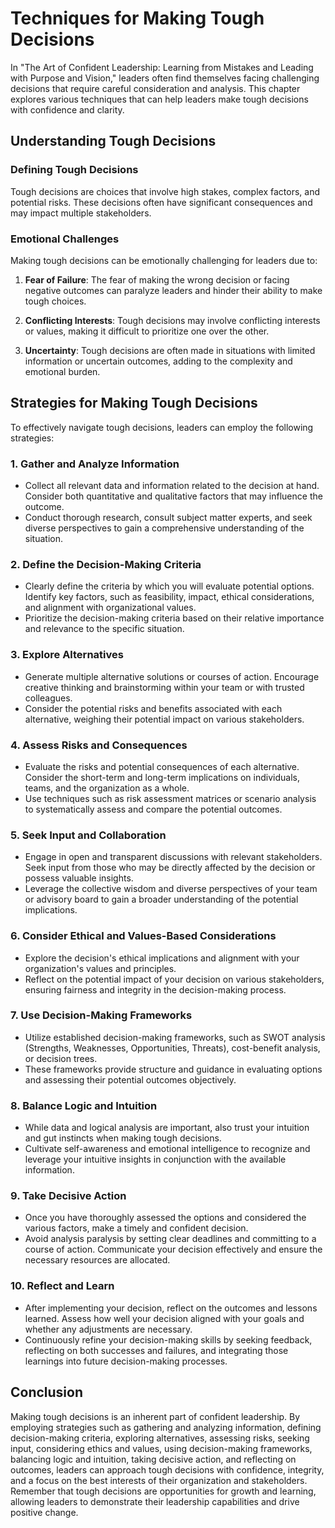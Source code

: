 Techniques for Making Tough Decisions
================================================

In "The Art of Confident Leadership: Learning from Mistakes and Leading with Purpose and Vision," leaders often find themselves facing challenging decisions that require careful consideration and analysis. This chapter explores various techniques that can help leaders make tough decisions with confidence and clarity.

**Understanding Tough Decisions**
---------------------------------

### **Defining Tough Decisions**

Tough decisions are choices that involve high stakes, complex factors, and potential risks. These decisions often have significant consequences and may impact multiple stakeholders.

### **Emotional Challenges**

Making tough decisions can be emotionally challenging for leaders due to:

1. **Fear of Failure**: The fear of making the wrong decision or facing negative outcomes can paralyze leaders and hinder their ability to make tough choices.

2. **Conflicting Interests**: Tough decisions may involve conflicting interests or values, making it difficult to prioritize one over the other.

3. **Uncertainty**: Tough decisions are often made in situations with limited information or uncertain outcomes, adding to the complexity and emotional burden.

**Strategies for Making Tough Decisions**
-----------------------------------------

To effectively navigate tough decisions, leaders can employ the following strategies:

### **1. Gather and Analyze Information**

* Collect all relevant data and information related to the decision at hand. Consider both quantitative and qualitative factors that may influence the outcome.
* Conduct thorough research, consult subject matter experts, and seek diverse perspectives to gain a comprehensive understanding of the situation.

### **2. Define the Decision-Making Criteria**

* Clearly define the criteria by which you will evaluate potential options. Identify key factors, such as feasibility, impact, ethical considerations, and alignment with organizational values.
* Prioritize the decision-making criteria based on their relative importance and relevance to the specific situation.

### **3. Explore Alternatives**

* Generate multiple alternative solutions or courses of action. Encourage creative thinking and brainstorming within your team or with trusted colleagues.
* Consider the potential risks and benefits associated with each alternative, weighing their potential impact on various stakeholders.

### **4. Assess Risks and Consequences**

* Evaluate the risks and potential consequences of each alternative. Consider the short-term and long-term implications on individuals, teams, and the organization as a whole.
* Use techniques such as risk assessment matrices or scenario analysis to systematically assess and compare the potential outcomes.

### **5. Seek Input and Collaboration**

* Engage in open and transparent discussions with relevant stakeholders. Seek input from those who may be directly affected by the decision or possess valuable insights.
* Leverage the collective wisdom and diverse perspectives of your team or advisory board to gain a broader understanding of the potential implications.

### **6. Consider Ethical and Values-Based Considerations**

* Explore the decision's ethical implications and alignment with your organization's values and principles.
* Reflect on the potential impact of your decision on various stakeholders, ensuring fairness and integrity in the decision-making process.

### **7. Use Decision-Making Frameworks**

* Utilize established decision-making frameworks, such as SWOT analysis (Strengths, Weaknesses, Opportunities, Threats), cost-benefit analysis, or decision trees.
* These frameworks provide structure and guidance in evaluating options and assessing their potential outcomes objectively.

### **8. Balance Logic and Intuition**

* While data and logical analysis are important, also trust your intuition and gut instincts when making tough decisions.
* Cultivate self-awareness and emotional intelligence to recognize and leverage your intuitive insights in conjunction with the available information.

### **9. Take Decisive Action**

* Once you have thoroughly assessed the options and considered the various factors, make a timely and confident decision.
* Avoid analysis paralysis by setting clear deadlines and committing to a course of action. Communicate your decision effectively and ensure the necessary resources are allocated.

### **10. Reflect and Learn**

* After implementing your decision, reflect on the outcomes and lessons learned. Assess how well your decision aligned with your goals and whether any adjustments are necessary.
* Continuously refine your decision-making skills by seeking feedback, reflecting on both successes and failures, and integrating those learnings into future decision-making processes.

**Conclusion**
--------------

Making tough decisions is an inherent part of confident leadership. By employing strategies such as gathering and analyzing information, defining decision-making criteria, exploring alternatives, assessing risks, seeking input, considering ethics and values, using decision-making frameworks, balancing logic and intuition, taking decisive action, and reflecting on outcomes, leaders can approach tough decisions with confidence, integrity, and a focus on the best interests of their organization and stakeholders. Remember that tough decisions are opportunities for growth and learning, allowing leaders to demonstrate their leadership capabilities and drive positive change.
